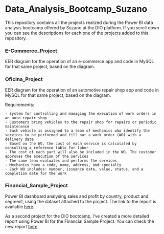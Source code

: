 # Data_Analysis_Bootcamp_Suzano
This repository contains all the projects realized during the Power BI data analysis bootcamp offered by Suzano at the DIO platform. If you scroll down you can see the descriptions for each one of the projects added to this repository.

### E-Commerce_Project
EER diagram for the operation of an e-commerce app and code in MySQL for that same project, based on the diagram.

### Oficina_Project
EER diagram for the operation of an automotive repair shop app and code in MySQL for that same project, based on the diagram.

Requirements:

    - System for controlling and managing the execution of work orders in an auto repair shop
    - Customers bring vehicles to the repair shop for repairs or periodic maintenance
    - Each vehicle is assigned to a team of mechanics who identify the services to be performed and fill out a work order (WO) with a delivery date 
    - Based on the WO, the cost of each service is calculated by consulting a reference table for labor
    - The cost of each part will also be included in the WO. The customer approves the execution of the services
    - The same team evaluates and performs the services
    - Mechanics have a code, name, address, and specialty
    - Each WO includes: number, issuance date, value, status, and a completion date for the work

### Financial_Sample_Project
Power BI dashboard analysing sales and profit by country, product and segment, using the dataset attached to the project. The link to the report is available [here](https://app.powerbi.com/view?r=eyJrIjoiODk2YTk1ZWQtNjYzMC00ZGIwLTg2NjAtMDVmZTI0NTMwNTRiIiwidCI6ImZlODc4N2JjLWM5MTQtNDY2NS04NTQ3LTI2OGUxNWNiMGQ5YSJ9).

As a second project for the DIO bootcamp, I've created a more detailed report using Power BI for the Financial Sample Project. You can check the new report [here](https://app.powerbi.com/view?r=eyJrIjoiNGE5YzU0NjUtZWI0OS00ZDcxLTgyMWEtMjM2NDVjOWI3ZDQwIiwidCI6ImZlODc4N2JjLWM5MTQtNDY2NS04NTQ3LTI2OGUxNWNiMGQ5YSJ9).
